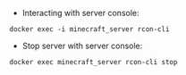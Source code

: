 * Interacting with server console:
~~~
docker exec -i minecraft_server rcon-cli
~~~

* Stop server with server console:
~~~
docker exec minecraft_server rcon-cli stop
~~~